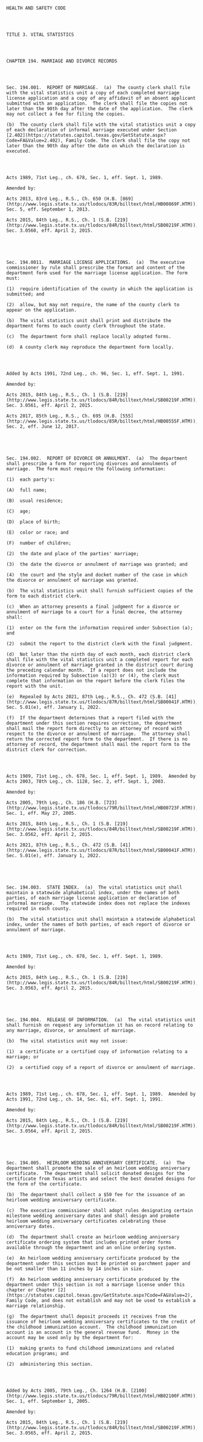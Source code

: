 ﻿
    
    
    	
    					
    
    
    HEALTH AND SAFETY CODE
    
      
    
    
    TITLE 3. VITAL STATISTICS
    
      
    
    
    CHAPTER 194. MARRIAGE AND DIVORCE RECORDS
    
      
    
    
    Sec. 194.001.  REPORT OF MARRIAGE.  (a)  The county clerk shall file with the vital statistics unit a copy of each completed marriage license application and a copy of any affidavit of an absent applicant submitted with an application.  The clerk shall file the copies not later than the 90th day after the date of the application.  The clerk may not collect a fee for filing the copies.
    
    (b)  The county clerk shall file with the vital statistics unit a copy of each declaration of informal marriage executed under Section [2.402](https://statutes.capitol.texas.gov/GetStatute.aspx?Code=FA&Value=2.402), Family Code. The clerk shall file the copy not later than the 90th day after the date on which the declaration is executed.
    
    
    
    
    Acts 1989, 71st Leg., ch. 678, Sec. 1, eff. Sept. 1, 1989.
    
    Amended by: 
    
    Acts 2013, 83rd Leg., R.S., Ch. 650 (H.B. [869](http://www.legis.state.tx.us/tlodocs/83R/billtext/html/HB00869F.HTM)), Sec. 5, eff. September 1, 2013.
    
    Acts 2015, 84th Leg., R.S., Ch. 1 (S.B. [219](http://www.legis.state.tx.us/tlodocs/84R/billtext/html/SB00219F.HTM)), Sec. 3.0560, eff. April 2, 2015.
    
    
    
    
    
    Sec. 194.0011.  MARRIAGE LICENSE APPLICATIONS.  (a)  The executive commissioner by rule shall prescribe the format and content of the department form used for the marriage license application. The form must:
    
    (1)  require identification of the county in which the application is submitted; and
    
    (2)  allow, but may not require, the name of the county clerk to appear on the application.
    
    (b)  The vital statistics unit shall print and distribute the department forms to each county clerk throughout the state.
    
    (c)  The department form shall replace locally adopted forms.
    
    (d)  A county clerk may reproduce the department form locally.
    
    
    
    
    Added by Acts 1991, 72nd Leg., ch. 96, Sec. 1, eff. Sept. 1, 1991.
    
    Amended by: 
    
    Acts 2015, 84th Leg., R.S., Ch. 1 (S.B. [219](http://www.legis.state.tx.us/tlodocs/84R/billtext/html/SB00219F.HTM)), Sec. 3.0561, eff. April 2, 2015.
    
    Acts 2017, 85th Leg., R.S., Ch. 695 (H.B. [555](http://www.legis.state.tx.us/tlodocs/85R/billtext/html/HB00555F.HTM)), Sec. 2, eff. June 12, 2017.
    
    
    
    
    
    Sec. 194.002.  REPORT OF DIVORCE OR ANNULMENT.  (a)  The department shall prescribe a form for reporting divorces and annulments of marriage.  The form must require the following information:
    
    (1)  each party's:
    
    (A)  full name;
    
    (B)  usual residence;
    
    (C)  age;
    
    (D)  place of birth;
    
    (E)  color or race; and
    
    (F)  number of children;
    
    (2)  the date and place of the parties' marriage;
    
    (3)  the date the divorce or annulment of marriage was granted; and
    
    (4)  the court and the style and docket number of the case in which the divorce or annulment of marriage was granted.
    
    (b)  The vital statistics unit shall furnish sufficient copies of the form to each district clerk.
    
    (c)  When an attorney presents a final judgment for a divorce or annulment of marriage to a court for a final decree, the attorney shall:
    
    (1)  enter on the form the information required under Subsection (a);  and
    
    (2)  submit the report to the district clerk with the final judgment.
    
    (d)  Not later than the ninth day of each month, each district clerk shall file with the vital statistics unit a completed report for each divorce or annulment of marriage granted in the district court during the preceding calendar month.  If a report does not include the information required by Subsection (a)(3) or (4), the clerk must complete that information on the report before the clerk files the report with the unit.
    
    (e)  Repealed by Acts 2021, 87th Leg., R.S., Ch. 472 (S.B. [41](http://www.legis.state.tx.us/tlodocs/87R/billtext/html/SB00041F.HTM)), Sec. 5.01(e), eff. January 1, 2022.
    
    (f)  If the department determines that a report filed with the department under this section requires correction, the department shall mail the report form directly to an attorney of record with respect to the divorce or annulment of marriage.  The attorney shall return the corrected report form to the department.  If there is no attorney of record, the department shall mail the report form to the district clerk for correction.
    
    
    
    
    Acts 1989, 71st Leg., ch. 678, Sec. 1, eff. Sept. 1, 1989.  Amended by Acts 2003, 78th Leg., ch. 1128, Sec. 2, eff. Sept. 1, 2003.
    
    Amended by: 
    
    Acts 2005, 79th Leg., Ch. 186 (H.B. [723](http://www.legis.state.tx.us/tlodocs/79R/billtext/html/HB00723F.HTM)), Sec. 1, eff. May 27, 2005.
    
    Acts 2015, 84th Leg., R.S., Ch. 1 (S.B. [219](http://www.legis.state.tx.us/tlodocs/84R/billtext/html/SB00219F.HTM)), Sec. 3.0562, eff. April 2, 2015.
    
    Acts 2021, 87th Leg., R.S., Ch. 472 (S.B. [41](http://www.legis.state.tx.us/tlodocs/87R/billtext/html/SB00041F.HTM)), Sec. 5.01(e), eff. January 1, 2022.
    
    
    
    
    
    Sec. 194.003.  STATE INDEX.  (a)  The vital statistics unit shall maintain a statewide alphabetical index, under the names of both parties, of each marriage license application or declaration of informal marriage.  The statewide index does not replace the indexes required in each county.
    
    (b)  The vital statistics unit shall maintain a statewide alphabetical index, under the names of both parties, of each report of divorce or annulment of marriage.
    
    
    
    
    Acts 1989, 71st Leg., ch. 678, Sec. 1, eff. Sept. 1, 1989.
    
    Amended by: 
    
    Acts 2015, 84th Leg., R.S., Ch. 1 (S.B. [219](http://www.legis.state.tx.us/tlodocs/84R/billtext/html/SB00219F.HTM)), Sec. 3.0563, eff. April 2, 2015.
    
    
    
    
    
    Sec. 194.004.  RELEASE OF INFORMATION.  (a)  The vital statistics unit shall furnish on request any information it has on record relating to any marriage, divorce, or annulment of marriage.
    
    (b)  The vital statistics unit may not issue:
    
    (1)  a certificate or a certified copy of information relating to a marriage; or
    
    (2)  a certified copy of a report of divorce or annulment of marriage.
    
    
    
    
    Acts 1989, 71st Leg., ch. 678, Sec. 1, eff. Sept. 1, 1989.  Amended by Acts 1991, 72nd Leg., ch. 14, Sec. 61, eff. Sept. 1, 1991.
    
    Amended by: 
    
    Acts 2015, 84th Leg., R.S., Ch. 1 (S.B. [219](http://www.legis.state.tx.us/tlodocs/84R/billtext/html/SB00219F.HTM)), Sec. 3.0564, eff. April 2, 2015.
    
    
    
    
    
    Sec. 194.005.  HEIRLOOM WEDDING ANNIVERSARY CERTIFICATE.  (a)  The department shall promote the sale of an heirloom wedding anniversary certificate.  The department shall solicit donated designs for the certificate from Texas artists and select the best donated designs for the form of the certificate.
    
    (b)  The department shall collect a $50 fee for the issuance of an heirloom wedding anniversary certificate.
    
    (c)  The executive commissioner shall adopt rules designating certain milestone wedding anniversary dates and shall design and promote heirloom wedding anniversary certificates celebrating those anniversary dates.
    
    (d)  The department shall create an heirloom wedding anniversary certificate ordering system that includes printed order forms available through the department and an online ordering system.
    
    (e)  An heirloom wedding anniversary certificate produced by the department under this section must be printed on parchment paper and be not smaller than 11 inches by 14 inches in size.
    
    (f)  An heirloom wedding anniversary certificate produced by the department under this section is not a marriage license under this chapter or Chapter [2](https://statutes.capitol.texas.gov/GetStatute.aspx?Code=FA&Value=2), Family Code, and does not establish and may not be used to establish a marriage relationship.
    
    (g)  The department shall deposit proceeds it receives from the issuance of heirloom wedding anniversary certificates to the credit of the childhood immunization account.  The childhood immunization account is an account in the general revenue fund.  Money in the account may be used only by the department for:
    
    (1)  making grants to fund childhood immunizations and related education programs; and
    
    (2)  administering this section.
    
    
    
    
    Added by Acts 2005, 79th Leg., Ch. 1264 (H.B. [2100](http://www.legis.state.tx.us/tlodocs/79R/billtext/html/HB02100F.HTM)), Sec. 1, eff. September 1, 2005.
    
    Amended by: 
    
    Acts 2015, 84th Leg., R.S., Ch. 1 (S.B. [219](http://www.legis.state.tx.us/tlodocs/84R/billtext/html/SB00219F.HTM)), Sec. 3.0565, eff. April 2, 2015.
    
    
    
    
    				
